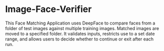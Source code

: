 # Image-Face-Verifier
This Face Matching Application uses DeepFace to compare faces from a folder of test images against multiple training images. Matched images are moved to a specified folder. It validates inputs, restricts use to a set date range, and allows users to decide whether to continue or exit after each run.
